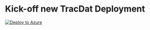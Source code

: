 # Kick-off new TracDat Deployment
[![Deploy to Azure](http://azuredeploy.net/deploybutton.png)](https://azuredeploy.net/)
